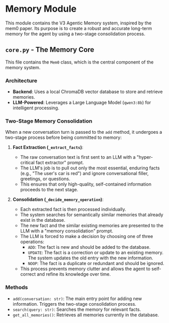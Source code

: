 # Memory Module

This module contains the V3 Agentic Memory system, inspired by the mem0 paper. Its purpose is to create a robust and accurate long-term memory for the agent by using a two-stage consolidation process.

## `core.py` - The Memory Core

This file contains the `Mem0` class, which is the central component of the memory system.

### Architecture

-   **Backend**: Uses a local ChromaDB vector database to store and retrieve memories.
-   **LLM-Powered**: Leverages a Large Language Model (`qwen3:8b`) for intelligent processing.

### Two-Stage Memory Consolidation

When a new conversation turn is passed to the `add` method, it undergoes a two-stage process before being committed to memory:

1.  **Fact Extraction (`_extract_facts`)**:
    -   The raw conversation text is first sent to an LLM with a "hyper-critical fact extractor" prompt.
    -   The LLM's job is to pull out only the most essential, enduring facts (e.g., "The user's car is red") and ignore conversational filler, greetings, or questions.
    -   This ensures that only high-quality, self-contained information proceeds to the next stage.

2.  **Consolidation (`_decide_memory_operation`)**:
    -   Each extracted fact is then processed individually.
    -   The system searches for semantically similar memories that already exist in the database.
    -   The new fact and the similar existing memories are presented to the LLM with a "memory consolidation" prompt.
    -   The LLM is forced to make a decision by choosing one of three operations:
        -   `ADD`: The fact is new and should be added to the database.
        -   `UPDATE`: The fact is a correction or update to an existing memory. The system updates the old entry with the new information.
        -   `NOOP`: The fact is a duplicate or redundant and should be ignored.
    -   This process prevents memory clutter and allows the agent to self-correct and refine its knowledge over time.

### Methods

-   `add(conversation: str)`: The main entry point for adding new information. Triggers the two-stage consolidation process.
-   `search(query: str)`: Searches the memory for relevant facts.
-   `get_all_memories()`: Retrieves all memories currently in the database.
